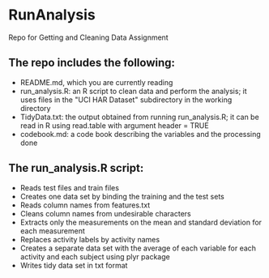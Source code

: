 RunAnalysis
===========

Repo for Getting and Cleaning Data Assignment


## The repo includes the following:
* README.md, which you are currently reading
* run_analysis.R: an R script to clean data and perform the analysis; it uses files in the "UCI HAR Dataset" subdirectory in the working directory 
* TidyData.txt: the output obtained from running run_analysis.R; it can be read in R using read.table with argument header = TRUE
* codebook.md: a code book describing the variables and the processing done


## The run_analysis.R script: 

* Reads test files and train files
* Creates one data set by binding the training and the test sets
* Reads column names from features.txt
* Cleans column names from undesirable characters
* Extracts only the measurements on the mean and standard deviation for each measurement
* Replaces activity labels by activity names
* Creates a separate data set with the average of each variable for each activity and each subject using plyr package
* Writes tidy data set in txt format